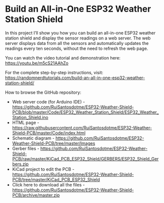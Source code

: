 # Build an All-in-One ESP32 Weather Station Shield

In this project I’ll show you how you can build an all-in-one ESP32 weather station shield and display the sensor readings on a web server. The web server displays data from all the sensors and automatically updates the readings every ten seconds, without the need to refresh the web page.

You can watch the video tutorial and demonstration here: https://youtu.be/m5cS21AAhZo

For the complete step-by-step instructions, visit: https://randomnerdtutorials.com/build-an-all-in-one-esp32-weather-station-shield/

How to browse the GitHub repository:
- Web server code (for Arduino IDE) - https://github.com/RuiSantosdotme/ESP32-Weather-Shield-PCB/blob/master/Code/ESP32_Weather_Station_Shield/ESP32_Weather_Station_Shield.ino
- HTML page - https://raw.githubusercontent.com/RuiSantosdotme/ESP32-Weather-Shield-PCB/master/Code/index.html
- Schematic diagram - https://github.com/RuiSantosdotme/ESP32-Weather-Shield-PCB/tree/master/Images
- Gerber files - https://github.com/RuiSantosdotme/ESP32-Weather-Shield-PCB/raw/master/KiCad_PCB_ESP32_Shield/GERBERS/ESP32_Shield_Gerbers.zip
- KiCad project to edit the PCB - https://github.com/RuiSantosdotme/ESP32-Weather-Shield-PCB/tree/master/KiCad_PCB_ESP32_Shield
- Click here to download all the files - https://github.com/RuiSantosdotme/ESP32-Weather-Shield-PCB/archive/master.zip
